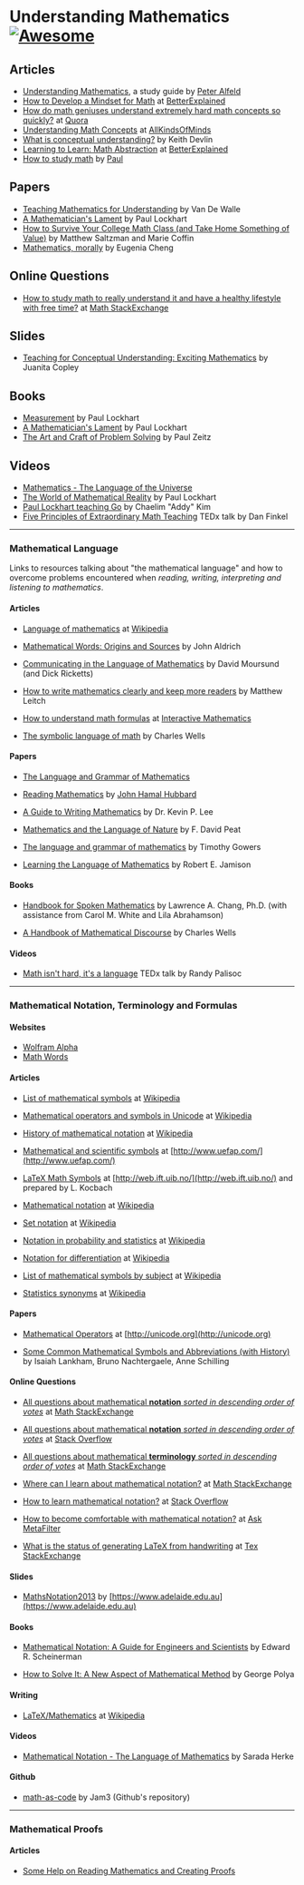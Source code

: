 # Understanding Mathematics [![Awesome](https://cdn.rawgit.com/sindresorhus/awesome/d7305f38d29fed78fa85652e3a63e154dd8e8829/media/badge.svg)](https://github.com/sindresorhus/awesome)

## Articles
- [Understanding Mathematics](http://www.math.utah.edu/~pa/math.html), a study guide by [Peter Alfeld](http://www.math.utah.edu/~pa/)
- [How to Develop a Mindset for Math](https://betterexplained.com/articles/how-to-develop-a-mindset-for-math/) at [BetterExplained](https://betterexplained.com)
- [How do math geniuses understand extremely hard math concepts so quickly?](https://www.quora.com/How-do-math-geniuses-understand-extremely-hard-math-concepts-so-quickly) at [Quora](https://www.quora.com)
- [Understanding Math Concepts](https://allkindsofminds.org/understanding-math-concepts/) at [AllKindsOfMinds](http://www.allkindsofminds.org/)
- [What is conceptual understanding?](https://www.maa.org/external_archive/devlin/devlin_09_07.html) by Keith Devlin
- [Learning to Learn: Math Abstraction](https://betterexplained.com/articles/learning-to-learn-math-abstraction/) at [BetterExplained](https://betterexplained.com/)
- [How to study math](http://tutorial.math.lamar.edu/Extras/StudyMath/HowToStudyMath.aspx) by [Paul](http://tutorial.math.lamar.edu/)

## Papers

- [Teaching Mathematics for Understanding](http://ptgmedia.pearsoncmg.com/imprint_downloads/merrill_professional/Van_de_Walle_9780132824828.pdf) by Van De Walle
- [A Mathematician's Lament](https://www.maa.org/external_archive/devlin/LockhartsLament.pdf) by Paul Lockhart
- [How to Survive Your College Math Class (and Take Home Something of Value)](http://www.math.clemson.edu/~mjs/courses/misc/study.pdf) by Matthew Saltzman and Marie Coffin
- [Mathematics, morally](https://eugeniacheng.com/wp-content/uploads/2017/02/cheng-morality.pdf) by Eugenia Cheng


## Online Questions

- [How to study math to really understand it and have a healthy lifestyle with free time?](http://math.stackexchange.com/questions/44704/how-to-study-math-to-really-understand-it-and-have-a-healthy-lifestyle-with-free) at [Math StackExchange](http://math.stackexchange.com/)

## Slides

- [Teaching for Conceptual Understanding: Exciting Mathematics](http://math.rice.edu/~rusmp/presentations/Copley2008SpringNetworkingConference.pdf) by Juanita Copley

## Books

- [Measurement](http://www.hup.harvard.edu/catalog.php?isbn=9780674284388) by Paul Lockhart
- [A Mathematician's Lament](http://www.goodreads.com/book/show/6232657-a-mathematician-s-lament) by Paul Lockhart
- [The Art and Craft of Problem Solving](https://kheavan.files.wordpress.com/2010/06/paul-zeitz-author-the-art-and-craft-of-problem-solving-2edwiley20060471789011.pdf) by Paul Zeitz

## Videos


- [Mathematics - The Language of the Universe](https://www.youtube.com/watch?v=S5LuCwZ0bpg)
- [The World of Mathematical Reality](https://www.youtube.com/watch?v=V1gT2f3Fe44) by Paul Lockhart
- [Paul Lockhart teaching Go](https://www.youtube.com/watch?v=vWya5fKwZ38) by Chaelim "Addy" Kim
- [Five Principles of Extraordinary Math Teaching](https://www.youtube.com/watch?v=ytVneQUA5-c) TEDx talk by Dan Finkel

---

### Mathematical Language

Links to resources talking about "the mathematical language" and how to overcome problems encountered when _reading, writing, interpreting and listening to mathematics_.

#### Articles

- [Language of mathematics](https://en.wikipedia.org/wiki/Language_of_mathematics) at [Wikipedia](https://en.wikipedia.org)

- [Mathematical Words: Origins and Sources](http://web.archive.org/web/20191204152854/http://www.economics.soton.ac.uk/staff/aldrich/Mathematical%20Words.htm) by John Aldrich

- [Communicating in the Language of Mathematics](http://iae-pedia.org/Communicating_in_the_Language_of_Mathematics) by David Moursund (and Dick Ricketts)

- [How to write mathematics clearly and keep more readers](http://www.learningideas.me.uk/clearmaths) by Matthew Leitch

- [How to understand math formulas](http://www.intmath.com/blog/how-to-understand-math-formulas) at [Interactive Mathematics](http://www.intmath.com/)

- [The symbolic language of math](http://www.abstractmath.org/MM/MMSymLang.htm) by Charles Wells


#### Papers

- [The Language and Grammar of Mathematics](http://press.princeton.edu/chapters/gowers/gowers_I_2.pdf)

- [Reading Mathematics](http://www.math.cornell.edu/~hubbard/readingmath.pdf) by [John Hamal Hubbard](http://www.math.cornell.edu/~hubbard/)

- [A Guide to Writing Mathematics](http://web.cs.ucdavis.edu/~amenta/w10/writingman.pdf) by Dr. Kevin P. Lee

- [Mathematics and the Language of Nature](http://www.fdavidpeat.com/bibliography/essays/maths.htm) by F. David Peat

- [The language and grammar of mathematics](https://www.dpmms.cam.ac.uk/~wtg10/grammar.pdf) by Timothy Gowers

- [Learning the Language of Mathematics](http://wac.colostate.edu/llad/v4n1/jamison.pdf) by Robert E. Jamison


#### Books

- [Handbook for Spoken Mathematics](http://web.efzg.hr/dok/MAT/vkojic/Larrys_speakeasy.pdf) by Lawrence A. Chang, Ph.D. (with assistance from Carol M. White and Lila Abrahamson)

- [A Handbook of Mathematical Discourse](http://www.abstractmath.org/Handbook/handbook.pdf) by Charles Wells

#### Videos

- [Math isn't hard, it's a language](https://www.youtube.com/watch?v=V6yixyiJcos) TEDx talk by Randy Palisoc


---

### Mathematical Notation, Terminology and Formulas

#### Websites

- [Wolfram Alpha](http://www.wolframalpha.com/)
- [Math Words](http://www.mathwords.com/)

#### Articles

- [List of mathematical symbols](https://en.wikipedia.org/wiki/List_of_mathematical_symbols) at [Wikipedia](https://en.wikipedia.org)

- [Mathematical operators and symbols in Unicode](https://en.wikipedia.org/wiki/Mathematical_operators_and_symbols_in_Unicode) at [Wikipedia](https://en.wikipedia.org)

- [History of mathematical notation](https://en.wikipedia.org/wiki/History_of_mathematical_notation) at [Wikipedia](https://en.wikipedia.org)

- [Mathematical and scientific symbols](http://www.uefap.com/speaking/symbols/symbols.htm) at [http://www.uefap.com/](http://www.uefap.com/)

- [LaTeX Math Symbols](http://web.ift.uib.no/Teori/KURS/WRK/TeX/symALL.html) at [http://web.ift.uib.no/](http://web.ift.uib.no/) and prepared by L. Kocbach

- [Mathematical notation](https://en.wikipedia.org/wiki/Mathematical_notation) at [Wikipedia](https://en.wikipedia.org)

- [Set notation](https://en.wikipedia.org/wiki/Set_notation) at [Wikipedia](https://en.wikipedia.org)

- [Notation in probability and statistics](https://en.wikipedia.org/wiki/Notation_in_probability_and_statistics) at [Wikipedia](https://en.wikipedia.org)

- [Notation for differentiation](https://en.wikipedia.org/wiki/Notation_for_differentiation) at [Wikipedia](https://en.wikipedia.org)

- [List of mathematical symbols by subject](https://en.wikipedia.org/wiki/List_of_mathematical_symbols_by_subject) at [Wikipedia](https://en.wikipedia.org)

- [Statistics synonyms](https://en.wikipedia.org/wiki/Dependent_and_independent_variables#Statistics_synonyms) at [Wikipedia](https://en.wikipedia.org)

#### Papers

- [Mathematical Operators](http://unicode.org/charts/PDF/U2200.pdf) at [http://unicode.org](http://unicode.org)

- [Some Common Mathematical Symbols and Abbreviations (with History)](https://www.math.ucdavis.edu/~anne/WQ2007/mat67-Common_Math_Symbols.pdf) by Isaiah Lankham, Bruno Nachtergaele, Anne Schilling


#### Online Questions

- [All questions about mathematical **notation** _sorted in descending order of votes_](http://math.stackexchange.com/questions/tagged/notation?sort=votes&pageSize=30) at [Math StackExchange](http://math.stackexchange.com)

- [All questions about mathematical **notation** _sorted in descending order of votes_](http://stackoverflow.com/questions/tagged/mathematical-notation?sort=votes&pageSize=50)  at [Stack Overflow](http://stackoverflow.com/)

- [All questions about mathematical **terminology** _sorted in descending order of votes_](http://math.stackexchange.com/questions/tagged/terminology?sort=votes&pageSize=30) at [Math StackExchange](http://math.stackexchange.com)



- [Where can I learn about mathematical notation?](http://math.stackexchange.com/questions/70080/where-can-i-learn-about-mathematical-notation) at [Math StackExchange](http://math.stackexchange.com)

- [How to learn mathematical notation?](http://stackoverflow.com/questions/720993/how-to-learn-mathematical-notation) at [Stack Overflow](http://stackoverflow.com/)

- [How to become comfortable with mathematical notation?](http://ask.metafilter.com/117088/How-to-become-comfortable-with-mathematical-notation) at [Ask MetaFilter](http://ask.metafilter.com/)

- [What is the status of generating LaTeX from handwriting](http://tex.stackexchange.com/questions/1443/what-is-the-status-of-generating-latex-from-handwriting-i-e-ocr) at [Tex StackExchange](http://tex.stackexchange.com/)

#### Slides

- [MathsNotation2013](https://www.adelaide.edu.au/mathslearning/seminars/MathsNotation2013.pdf) by [https://www.adelaide.edu.au](https://www.adelaide.edu.au)

#### Books

- [Mathematical Notation: A Guide for Engineers and Scientists](http://www.amazon.com/Mathematical-Notation-Guide-Engineers-Scientists/dp/1466230525/ref=sr_1_1?s=books&ie=UTF8&qid=1355100927&sr=1-1&keywords=mathematical+notation) by Edward R. Scheinerman

- [How to Solve It: A New Aspect of Mathematical Method](https://www.amazon.com/How-Solve-Mathematical-Princeton-Science/dp/069116407X/ref=dp_ob_title_bk) by George Polya

#### Writing

- [LaTeX/Mathematics](https://en.wikibooks.org/wiki/LaTeX/Mathematics) at [Wikipedia](https://en.wikipedia.org)

#### Videos

- [Mathematical Notation - The Language of Mathematics](https://www.youtube.com/watch?v=Y-c_CgxxPF0) by Sarada Herke

#### Github

- [math-as-code](https://github.com/Jam3/math-as-code) by Jam3 (Github's repository)

---

### Mathematical Proofs

#### Articles

- [Some Help on Reading Mathematics and Creating Proofs](http://www.math.ucsd.edu/~ebender/proofs.html)
